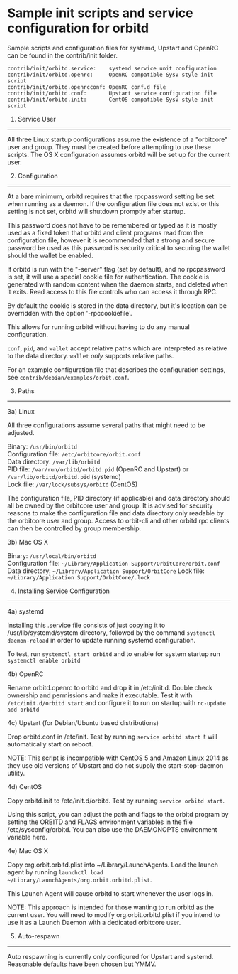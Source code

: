 Sample init scripts and service configuration for orbitd
==========================================================

Sample scripts and configuration files for systemd, Upstart and OpenRC
can be found in the contrib/init folder.

    contrib/init/orbitd.service:    systemd service unit configuration
    contrib/init/orbitd.openrc:     OpenRC compatible SysV style init script
    contrib/init/orbitd.openrcconf: OpenRC conf.d file
    contrib/init/orbitd.conf:       Upstart service configuration file
    contrib/init/orbitd.init:       CentOS compatible SysV style init script

1. Service User
---------------------------------

All three Linux startup configurations assume the existence of a "orbitcore" user
and group.  They must be created before attempting to use these scripts.
The OS X configuration assumes orbitd will be set up for the current user.

2. Configuration
---------------------------------

At a bare minimum, orbitd requires that the rpcpassword setting be set
when running as a daemon.  If the configuration file does not exist or this
setting is not set, orbitd will shutdown promptly after startup.

This password does not have to be remembered or typed as it is mostly used
as a fixed token that orbitd and client programs read from the configuration
file, however it is recommended that a strong and secure password be used
as this password is security critical to securing the wallet should the
wallet be enabled.

If orbitd is run with the "-server" flag (set by default), and no rpcpassword is set,
it will use a special cookie file for authentication. The cookie is generated with random
content when the daemon starts, and deleted when it exits. Read access to this file
controls who can access it through RPC.

By default the cookie is stored in the data directory, but it's location can be overridden
with the option '-rpccookiefile'.

This allows for running orbitd without having to do any manual configuration.

`conf`, `pid`, and `wallet` accept relative paths which are interpreted as
relative to the data directory. `wallet` *only* supports relative paths.

For an example configuration file that describes the configuration settings,
see `contrib/debian/examples/orbit.conf`.

3. Paths
---------------------------------

3a) Linux

All three configurations assume several paths that might need to be adjusted.

Binary:              `/usr/bin/orbitd`  
Configuration file:  `/etc/orbitcore/orbit.conf`  
Data directory:      `/var/lib/orbitd`  
PID file:            `/var/run/orbitd/orbitd.pid` (OpenRC and Upstart) or `/var/lib/orbitd/orbitd.pid` (systemd)  
Lock file:           `/var/lock/subsys/orbitd` (CentOS)  

The configuration file, PID directory (if applicable) and data directory
should all be owned by the orbitcore user and group.  It is advised for security
reasons to make the configuration file and data directory only readable by the
orbitcore user and group.  Access to orbit-cli and other orbitd rpc clients
can then be controlled by group membership.

3b) Mac OS X

Binary:              `/usr/local/bin/orbitd`  
Configuration file:  `~/Library/Application Support/OrbitCore/orbit.conf`  
Data directory:      `~/Library/Application Support/OrbitCore`
Lock file:           `~/Library/Application Support/OrbitCore/.lock`

4. Installing Service Configuration
-----------------------------------

4a) systemd

Installing this .service file consists of just copying it to
/usr/lib/systemd/system directory, followed by the command
`systemctl daemon-reload` in order to update running systemd configuration.

To test, run `systemctl start orbitd` and to enable for system startup run
`systemctl enable orbitd`

4b) OpenRC

Rename orbitd.openrc to orbitd and drop it in /etc/init.d.  Double
check ownership and permissions and make it executable.  Test it with
`/etc/init.d/orbitd start` and configure it to run on startup with
`rc-update add orbitd`

4c) Upstart (for Debian/Ubuntu based distributions)

Drop orbitd.conf in /etc/init.  Test by running `service orbitd start`
it will automatically start on reboot.

NOTE: This script is incompatible with CentOS 5 and Amazon Linux 2014 as they
use old versions of Upstart and do not supply the start-stop-daemon utility.

4d) CentOS

Copy orbitd.init to /etc/init.d/orbitd. Test by running `service orbitd start`.

Using this script, you can adjust the path and flags to the orbitd program by
setting the ORBITD and FLAGS environment variables in the file
/etc/sysconfig/orbitd. You can also use the DAEMONOPTS environment variable here.

4e) Mac OS X

Copy org.orbit.orbitd.plist into ~/Library/LaunchAgents. Load the launch agent by
running `launchctl load ~/Library/LaunchAgents/org.orbit.orbitd.plist`.

This Launch Agent will cause orbitd to start whenever the user logs in.

NOTE: This approach is intended for those wanting to run orbitd as the current user.
You will need to modify org.orbit.orbitd.plist if you intend to use it as a
Launch Daemon with a dedicated orbitcore user.

5. Auto-respawn
-----------------------------------

Auto respawning is currently only configured for Upstart and systemd.
Reasonable defaults have been chosen but YMMV.
